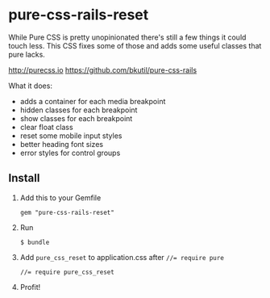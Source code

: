 # pure-css-rails-reset
While Pure CSS is pretty unopinionated there's still a few things it could touch less.
This CSS fixes some of those and adds some useful classes that pure lacks.

http://purecss.io
https://github.com/bkutil/pure-css-rails

What it does:
* adds a container for each media breakpoint
* hidden classes for each breakpoint
* show classes for each breakpoint
* clear float class
* reset some mobile input styles
* better heading font sizes
* error styles for control groups

## Install

1. Add this to your Gemfile

    `gem "pure-css-rails-reset"`

2. Run

    `$ bundle`

3. Add `pure_css_reset` to application.css after `//= require pure`

    `//= require pure_css_reset`

4. Profit!

